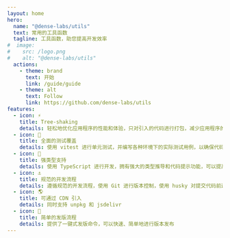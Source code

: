 ```yaml
---
layout: home
hero:
  name: "@dense-labs/utils"
  text: 常用的工具函数
  tagline: 工具函数，助您提高开发效率
#  image:
#    src: /logo.png
#    alt: "@dense-labs/utils"
  actions:
    - theme: brand
      text: 开始
      link: /guide/guide
    - theme: alt
      text: Follow
      link: https://github.com/dense-labs/utils
features:
  - icon: ⚡️
    title: Tree-shaking
    details: 轻松地优化应用程序的性能和体验，只对引入的代码进行打包，减少应用程序的加载时间和运行时的资源消耗。
  - icon: 🧪
    title: 全面的测试覆盖
    details: 使用 vitest 进行单元测试，并编写各种环境下的实际测试用例，以确保代码的健壮性和可靠性。测试覆盖率达到了100%，所有测试用例均通过验证。
  - icon: 🦾
    title: 强类型支持
    details: 使用 TypeScript 进行开发，拥有强大的类型推导和代码提示功能，可以提高开发人员的效率和代码的可维护性。还采用了严格的类型检查和编码规范，确保代码的质量和可靠性。
  - icon: ⚓
    title: 规范的开发流程
    details: 遵循规范的开发流程，使用 Git 进行版本控制，使用 husky 对提交代码前进行规则校验。
  - icon: 🌎
    title: 可通过 CDN 引入
    details: 同时支持 unpkg 和 jsdelivr
  - icon: 🕋
    title: 简单的发版流程
    details: 提供了一键式发版命令，可以快速、简单地进行版本发布
---
```

